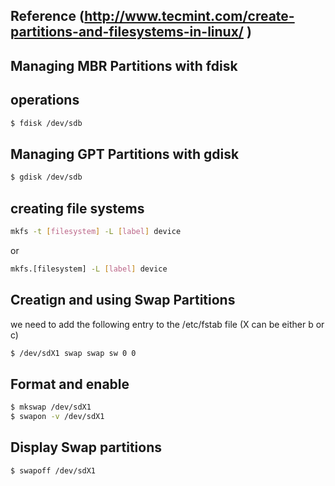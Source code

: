 ## Reference (http://www.tecmint.com/create-partitions-and-filesystems-in-linux/ )

## Managing MBR Partitions with fdisk

## operations
```sh
$ fdisk /dev/sdb
```
## Managing GPT Partitions with gdisk 
```sh
$ gdisk /dev/sdb
```
## creating file systems
```sh
mkfs -t [filesystem] -L [label] device
```
 or
```sh
mkfs.[filesystem] -L [label] device
```
## Creatign and using Swap Partitions

we need to add the following entry to the /etc/fstab file (X can be either b or c)
```sh
$ /dev/sdX1 swap swap sw 0 0 
```
## Format and enable
```sh
$ mkswap /dev/sdX1
$ swapon -v /dev/sdX1
```
## Display Swap partitions
```sh
$ swapoff /dev/sdX1
```








